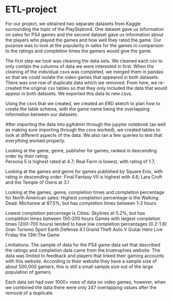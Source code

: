 # ETL-project

For our project, we obtained two separate datasets from Kaggle surrounding the topic of the PlayStation4.  One dataset gave us information on sales for PS4 games and the second dataset gave us information about the players who played the games and how well they rated the game. Our purpose was to look at the popularity in sales for the games in comparison to the ratings and completion times the gamers would give the game.

The first step we took was cleaning the data sets.  We cleaned each csv to only contain the columns of data we were interested in first.  When the cleaning of the individual csvs was completed, we merged them in pandas so that we could isolate the video games that appeared in both datasets.  There was one row of duplicate data which we removed.  From here, we re-created the original csv tables so that they only included the data that would appear in both datasets.  We exported this data to new csvs.

Using the csvs that we created, we created an ERD sketch to plan how to create the table schema, with the game name being the overlapping information between our datasets.

After importing the data into pgAdmin through the jupyter notebook (as well as making sure importing through the csvs worked), we created tables to look at different aspects of the data. We also ran a few queries to test that everything worked properly.

Looking at the game, genre, publisher for games, ranked in descending order by their rating:	
  Persona 5 is highest rated at 4.7; Real Farm is lowest, with rating of 1.7, 

Looking at the games and genre for games published by Square Enix, with rating in descending order:
  Final Fantasy VII is highest with 4.6; Lara Croft and the Temple of Osiris at 3.1

Looking at the games, genre, completion times and completion percentage for North American sales:
  Highest completion percentage is the Walking Dead: Michonne at 87.5%, but has completion times between 1-2 hours

Lowest completion percentage is Cities: Skylines at 0.2%, but has completion times between 150-200 hours
  Games with largest completion times (200-700 hours) tended to have low completion percentages (0.2-1.8)
      Gran Turismo Sport
      Earth Defense 4.1
      Grand Theft Auto V
      Guitar Hero Live
      Friday the 13th:The Game

Limitations:
The sample of data for the PS4 game data set that described the ratings and completion data came from the truetrophies website.  The data was limited to feedback and players that linked their gaming accounts with this website.  According to their website they have a sample size of about 500,000 gamers, this is still a small sample size out of the large population of gamers.

Each data set had over 1000+ rows of data on video games, however, when we combined the data there were only 247 overlapping values after the removal of a duplicate.
